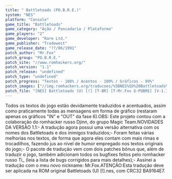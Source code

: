 ```yaml
---
title: " Battletoads (PO.B.R.E.)"
system: "NES"
platform: "Console"
game_title: "Battletoads"
game_category: "Ação / Pancadaria / Plataforma"
game_players: "2"
game_developer: "Rare Ltd."
game_publisher: "Tradewest"
game_release_date: "??/06/1991"
patch_author: "Mr.Fox"
patch_group: "PO.B.R.E."
patch_site: "//www.romhackers.org/"
patch_version: "1.1"
patch_release: "undefined"
patch_type: "undefined"
patch_progress: "Textos - 100% / Acentos - 100% / Gráficos - 99%"
patch_images: ["//img.romhackers.org/traducoes/%5BNES%5D%20Battletoads%20-%20POBRE%20-%201.gif","//img.romhackers.org/traducoes/%5BNES%5D%20Battletoads%20-%20POBRE%20-%202.gif","//img.romhackers.org/traducoes/%5BNES%5D%20Battletoads%20-%20POBRE%20-%203.png"]
patch_file: "[NES] Battletoads (U) [!] [T-BR] [T-Mr.Fox G-POBRE] [V-1.1 P-99% A-2018].7z"
---
```

Todos os textos do jogo estão devidamente traduzidos e acentuados, assim como praticamente todas as mensagens em forma de gráfico (restaram apenas os gráficos "IN" e "OUT" da fase 6).OBS: Este projeto contou com a colaboração do romhacker russo Djinn, do grupo Magic Team.NOVIDADES DA VERSÃO 1.1:- A tradução agora possui uma versão alternativa com os nomes dos Battletoads e dos inimigos traduzidos;- Foram feitas várias melhorias nos textos, de forma que agora eles contam com mais rimas e trocadilhos, fazendo jus ao nível de humor empregado nos textos originais do jogo;- O pacote de tradução vem com dois patches bônus que, além de traduzir o jogo, também adicionam todos os bugfixes feitos pelo romhacker russo Ti_ (leia a lista de bugs corrigidos para mais detalhes);- Assinei a tradução com o meu novo nickname: Mr.Fox.ATENÇÃO:Esta tradução deve ser aplicada na ROM original Battletoads (U) [!].nes, com CRC32 BA9164E7.